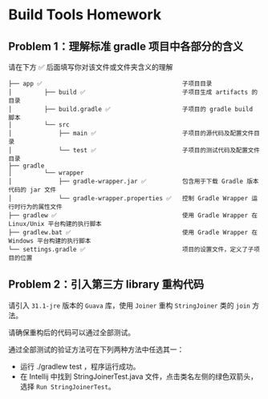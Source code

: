 # Build Tools Homework

## Problem 1：理解标准 gradle 项目中各部分的含义

请在下方 ✅ 后面填写你对该文件或文件夹含义的理解

```
├── app ✅                                       子项目目录
│         ├── build ✅                           子项目生成 artifacts 的目录
│         ├── build.gradle ✅                    子项目的 gradle build 脚本
│         └── src        
│             ├── main ✅                        子项目的源代码及配置文件目录
│             └── test ✅                        子项目的测试代码及配置文件目录
├── gradle        
│         └── wrapper        
│             ├── gradle-wrapper.jar ✅          包含用于下载 Gradle 版本代码的 jar 文件
│             └── gradle-wrapper.properties ✅   控制 Gradle Wrapper 运行时行为的属性文件
├── gradlew ✅                                   使用 Gradle Wrapper 在 Linux/Unix 平台构建的执行脚本
├── gradlew.bat ✅                               使用 Gradle Wrapper 在 Windows 平台构建的执行脚本
└── settings.gradle ✅                           项目的设置文件，定义了子项目的位置
```

## Problem 2：引入第三方 library 重构代码

请引入 `31.1-jre` 版本的 `Guava` 库，使用 `Joiner` 重构 `StringJoiner` 类的 `join` 方法。

请确保重构后的代码可以通过全部测试。

通过全部测试的验证方法可在下列两种方法中任选其一：

* 运行 ./gradlew test ，程序运行成功。
* 在 Intellij 中找到 StringJoinerTest.java 文件，点击类名左侧的绿色双箭头，选择 `Run StringJoinerTest`。

